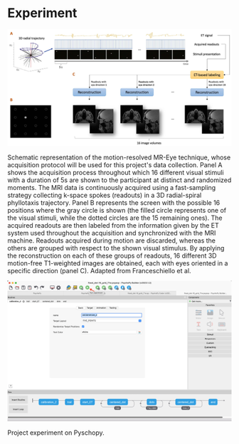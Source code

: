 # Experiment

![alt text](fig.jpg)

Schematic representation of the motion-resolved MR-Eye technique, whose acquisition protocol
will be used for this project's data collection. Panel A shows the acquisition process throughout which 16
different visual stimuli with a duration of 5s are shown to the participant at distinct and randomized moments.
The MRI data is continuously acquired using a fast-sampling strategy collecting k-space spokes (readouts) in
a 3D radial-spiral phyllotaxis trajectory. Panel B represents the screen with the possible 16 positions where
the gray circle is shown (the filled circle represents one of the visual stimuli, while the dotted circles are the 15
remaining ones). The acquired readouts are then labeled from the information given by the ET system used
throughout the acquisition and synchronized with the MRI machine. Readouts acquired during motion are
discarded, whereas the others are grouped with respect to the shown visual stimulus. By applying the
reconstruction on each of these groups of readouts, 16 different 3D motion-free T1-weighted images are
obtained, each with eyes oriented in a specific direction (panel C). Adapted from Franceschiello et al.

![alt text](18-e-calibration.png)

Project experiment on Pyschopy.
